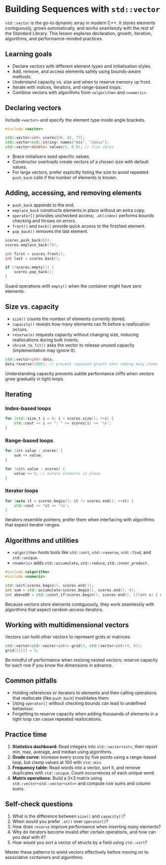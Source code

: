 # Building Sequences with `std::vector`

`std::vector` is the go-to dynamic array in modern C++. It stores elements contiguously, grows automatically, and works seamlessly with the rest of the Standard Library. This lesson explores declaration, growth, iteration, algorithms, and performance-minded practices.

## Learning goals

- Declare vectors with different element types and initialisation styles.
- Add, remove, and access elements safely using bounds-aware methods.
- Understand capacity vs. size and when to reserve memory up front.
- Iterate with indices, iterators, and range-based loops.
- Combine vectors with algorithms from `<algorithm>` and `<numeric>`.

## Declaring vectors

Include `<vector>` and specify the element type inside angle brackets.

```cpp
#include <vector>

std::vector<int> scores{90, 82, 77};
std::vector<std::string> names{"Ada", "Janis"};
std::vector<double> values(5, 0.0); // five zeros
```

- Brace initialisers seed specific values.
- Constructor overloads create vectors of a chosen size with default values.
- For large vectors, prefer explicitly listing the size to avoid repeated `push_back` calls if the number of elements is known.

## Adding, accessing, and removing elements

- `push_back` appends to the end.
- `emplace_back` constructs elements in place without an extra copy.
- `operator[]` provides unchecked access; `.at(index)` performs bounds checking and throws on errors.
- `front()` and `back()` provide quick access to the first/last element.
- `pop_back()` removes the last element.

```cpp
scores.push_back(65);
scores.emplace_back(70);

int first = scores.front();
int last = scores.back();

if (!scores.empty()) {
    scores.pop_back();
}
```

Guard operations with `empty()` when the container might have zero elements.

## Size vs. capacity

- `size()` counts the number of elements currently stored.
- `capacity()` reveals how many elements can fit before a reallocation occurs.
- `reserve(n)` requests capacity without changing size, reducing reallocations during bulk inserts.
- `shrink_to_fit()` asks the vector to release unused capacity (implementation may ignore it).

```cpp
std::vector<int> data;
data.reserve(1000); // prevent repeated growth when adding many items
```

Understanding capacity prevents subtle performance cliffs when vectors grow gradually in tight loops.

## Iterating

### Index-based loops

```cpp
for (std::size_t i = 0; i < scores.size(); ++i) {
    std::cout << i << ": " << scores[i] << '\n';
}
```

### Range-based loops

```cpp
for (int value : scores) {
    sum += value;
}

for (int& value : scores) {
    value += 5; // mutate elements in place
}
```

### Iterator loops

```cpp
for (auto it = scores.begin(); it != scores.end(); ++it) {
    std::cout << *it << '\n';
}
```

Iterators resemble pointers; prefer them when interfacing with algorithms that expect iterator ranges.

## Algorithms and utilities

- `<algorithm>` hosts tools like `std::sort`, `std::reverse`, `std::find`, and `std::unique`.
- `<numeric>` adds `std::accumulate`, `std::reduce`, `std::inner_product`.

```cpp
#include <algorithm>
#include <numeric>

std::sort(scores.begin(), scores.end());
int sum = std::accumulate(scores.begin(), scores.end(), 0);
int above80 = std::count_if(scores.begin(), scores.end(), [](int s) { return s >= 80; });
```

Because vectors store elements contiguously, they work seamlessly with algorithms that expect random-access iterators.

## Working with multidimensional vectors

Vectors can hold other vectors to represent grids or matrices:

```cpp
std::vector<std::vector<int>> grid(3, std::vector<int>(4, 0));
grid[1][2] = 5;
```

Be mindful of performance when resizing nested vectors; reserve capacity for each row if you know the dimensions in advance.

## Common pitfalls

- Holding references or iterators to elements and then calling operations that reallocate (like `push_back`) invalidates them.
- Using `operator[]` without checking bounds can lead to undefined behaviour.
- Forgetting to reserve capacity when adding thousands of elements in a tight loop can cause repeated reallocations.

## Practice time

1. **Statistics dashboard:** Read integers into `std::vector<int>`, then report min, max, average, and median using algorithms.
2. **Grade curve:** Increase every score by five points using a range-based loop, but clamp values at 100 with `std::min`.
3. **Frequency table:** Read words into a vector, sort it, and remove duplicates with `std::unique`. Count occurrences of each unique word.
4. **Matrix operations:** Build a 3×3 matrix using `std::vector<std::vector<int>>` and compute row sums and column sums.

## Self-check questions

1. What is the difference between `size()` and `capacity()`?
2. When would you prefer `.at()` over `operator[]`?
3. How does `reserve` improve performance when inserting many elements?
4. Why do iterators become invalid after certain operations, and how can you deal with it?
5. How would you sort a vector of structs by a field using `std::sort`?

Master these patterns to wield vectors effectively before moving on to associative containers and algorithms.
